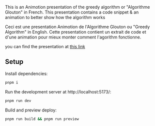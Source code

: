 
This is an Animotion presentation of the greedy algorithm or "Algorithme Glouton" in French.
This presentation contains a code snippet & an animation to better show how the algorithm works

Ceci est une presentation Animotion de l'Algorithme Glouton ou "Greedy Algorithm" in English.
Cette presentation contient un extrait de code et d'une animation pour mieux monter comment l'agorithm fonctionne.

you can find the presentation at [this link](greedy-algorithm-one.vercel.app)

## Setup

Install dependencies:

```sh
pnpm i
```

Run the development server at http://localhost:5173/:

```sh
pnpm run dev
```

Build and preview deploy:

```sh
pnpm run build && pnpm run preview
```
